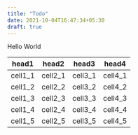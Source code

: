 ```yaml
---
title: "Todo"
date: 2021-10-04T16:47:34+05:30
draft: true
---
```


Hello World



<table class="paleBlueRows">
<thead>
<tr>
<th>head1</th>
<th>head2</th>
<th>head3</th>
<th>head4</th>
</tr>
</thead>
<tbody>
<tr>
<td>cell1_1</td>
<td>cell2_1</td>
<td>cell3_1</td>
<td>cell4_1</td>
</tr>
<tr>
<td>cell1_2</td>
<td>cell2_2</td>
<td>cell3_2</td>
<td>cell4_2</td>
</tr>
<tr>
<td>cell1_3</td>
<td>cell2_3</td>
<td>cell3_3</td>
<td>cell4_3</td>
</tr>
<tr>
<td>cell1_4</td>
<td>cell2_4</td>
<td>cell3_4</td>
<td>cell4_4</td>
</tr>
<tr>
<td>cell1_5</td>
<td>cell2_5</td>
<td>cell3_5</td>
<td>cell4_5</td>
</tr>
</tbody>
</table>